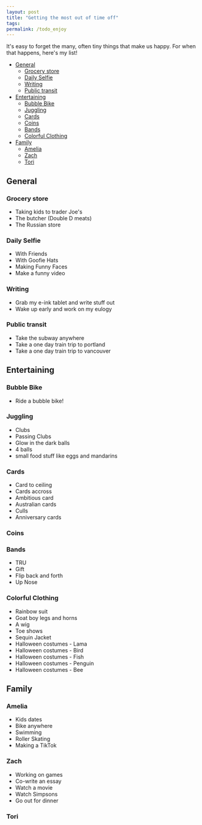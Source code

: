 ```yaml
---
layout: post
title: "Getting the most out of time off"
tags:
permalink: /todo_enjoy
---
```


It's easy to forget the many, often tiny things that make us happy.  For when that happens, here's my list!

<!-- prettier-ignore-start -->
<!-- vim-markdown-toc GFM -->

- [General](#general)
    - [Grocery store](#grocery-store)
    - [Daily Selfie](#daily-selfie)
    - [Writing](#writing)
    - [Public transit](#public-transit)
- [Entertaining](#entertaining)
    - [Bubble Bike](#bubble-bike)
    - [Juggling](#juggling)
    - [Cards](#cards)
    - [Coins](#coins)
    - [Bands](#bands)
    - [Colorful Clothing](#colorful-clothing)
- [Family](#family)
    - [Amelia](#amelia)
    - [Zach](#zach)
    - [Tori](#tori)

<!-- vim-markdown-toc -->
<!-- prettier-ignore-end -->

## General

### Grocery store

* Taking kids to trader Joe's
* The butcher (Double D meats)
* The Russian store

### Daily Selfie

* With Friends
* With Goofie Hats
* Making Funny Faces
* Make a funny video

### Writing

* Grab my e-ink tablet and write stuff out
* Wake up early and work on my eulogy

### Public transit

* Take the subway anywhere
* Take a one day train trip to portland
* Take a one day train trip to vancouver

## Entertaining

### Bubble Bike

* Ride a bubble bike!

### Juggling

* Clubs
* Passing Clubs
* Glow in the dark balls
* 4 balls
* small food stuff like eggs and mandarins

### Cards

* Card to ceiling
* Cards accross
* Ambitious card
* Australian cards
* Culls
* Anniversary cards

### Coins

### Bands

* TRU
* Gift
* Flip back and forth
* Up Nose

### Colorful Clothing

* Rainbow suit
* Goat boy legs and horns
* A wig
* Toe shows
* Sequin Jacket
* Halloween costumes - Lama
* Halloween costumes - Bird
* Halloween costumes - Fish
* Halloween costumes - Penguin
* Halloween costumes - Bee

## Family

### Amelia

* Kids dates
* Bike anywhere
* Swimming
* Roller Skating
* Making a TikTok

### Zach

* Working on games
* Co-write an essay
* Watch a movie
* Watch Simpsons
* Go out for dinner

### Tori
